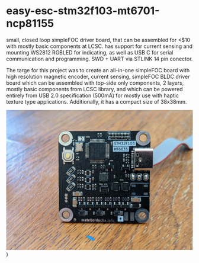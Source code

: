 # easy-esc-stm32f103-mt6701-ncp81155
small, closed loop simpleFOC driver board, that can be assembled for &lt;$10 with mostly basic components at LCSC. has support for current sensing and mounting WS2812 RGBLED for indicating, as well as USB C for serial communication and programming. SWD + UART via STLINK 14 pin conector.

The targe for this project was to create an all-in-one simpleFOC board with high resolution magnetic encoder, current sensing, simpleFOC BLDC driver board which can be assembled with top-side only components, 2 layers, mostly basic components from LCSC library, and which can be powered entirely from USB 2.0 specification (500mA) for mostly use with haptic texture type applications. Additionally, it has a compact size of 38x38mm.

![3D render of PCB](/easy-esc.jpg))
